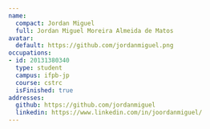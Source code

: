 ```yaml
---
name:
  compact: Jordan Miguel
  full: Jordan Miguel Moreira Almeida de Matos
avatar:
  default: https://github.com/jordanmiguel.png
occupations:
- id: 20131380340
  type: student
  campus: ifpb-jp
  course: cstrc
  isFinished: true
addresses:
  github: https://github.com/jordanmiguel
  linkedin: https://www.linkedin.com/in/joordanmiguel/
---
```

